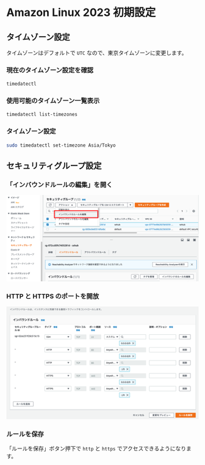 ---
---

# Amazon Linux 2023 初期設定

## タイムゾーン設定

タイムゾーンはデフォルトで `UTC` なので、東京タイムゾーンに変更します。

### 現在のタイムゾーン設定を確認

```bash
timedatectl
```

### 使用可能のタイムゾーン一覧表示

```bash
timedatectl list-timezones
```

### タイムゾーン設定

```bash
sudo timedatectl set-timezone Asia/Tokyo
```

## セキュリティグループ設定
### 「インバウンドルールの編集」を開く

![インバウンドルールの編集](./img/security.png)

### HTTP と HTTPS のポートを開放

![ポート開放](./img/inband.png)

### ルールを保存

「ルールを保存」ボタン押下で `http` と `https` でアクセスできるようになります。